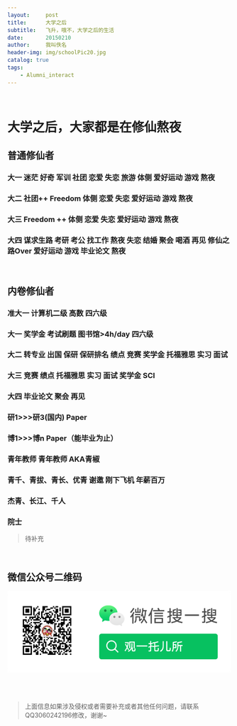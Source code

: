 ```yaml
---
layout:     post
title:      大学之后
subtitle:   飞升，哦不，大学之后的生活
date:       20150210
author:     我叫佚名
header-img: img/schoolPic20.jpg
catalog: true
tags:
    - Alumni_interact
---
```


<br/> 

# 大学之后，大家都是在修仙熬夜
## 普通修仙者
### 大一 迷茫 好奇 军训 社团 恋爱 失恋 旅游 体侧 爱好运动 游戏 熬夜
### 大二 社团++ Freedom 体侧 恋爱 失恋 爱好运动 游戏 熬夜
### 大三 Freedom ++ 体侧 恋爱 失恋 爱好运动 游戏 熬夜
### 大四 谋求生路 考研 考公 找工作 熬夜 失恋 结婚 聚会 喝酒 再见 修仙之路Over 爱好运动 游戏 毕业论文 熬夜
</br>

## 内卷修仙者
### 准大一 计算机二级 高数 四六级  
### 大一 奖学金 考试刷题 图书馆>4h/day 四六级 
### 大二 转专业 出国 保研 保研排名 绩点 竞赛 奖学金 托福雅思 实习 面试 
### 大三 竞赛 绩点 托福雅思 实习 面试 奖学金 SCI 
### 大四 毕业论文 聚会 再见
### 研1>>>研3(国内) Paper
### 博1>>>博n  Paper（能毕业为止）
### 青年教师 青年教师 AKA青椒
### 青千、青拔、青长、优青 谢邀 刚下飞机 年薪百万
### 杰青、长江、千人
### 院士


>待补充


<br/> 

## 微信公众号二维码

![公众号图片](/img/Gzh_account.png)

<br/> <br/> 
>上面信息如果涉及侵权或者需要补充或者其他任何问题，请联系QQ3060242196修改，谢谢~
